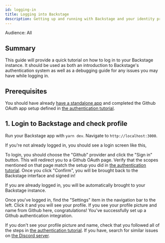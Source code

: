 ```yaml
---
id: logging-in
title: Logging into Backstage
description: Getting up and running with Backstage and your identity provider
---
```


Audience: All

## Summary

This guide will provide a quick tutorial on how to log in to your Backstage instance. It should be used as both an introduction to Backstage's authentication system as well as a debugging guide for any issues you may have while logging in.

## Prerequisites

You should have already [have a standalone app](./standalone-install.md) and completed the Github OAuth app setup defined in [the authentication tutorial](./config/authentication.md).

## 1. Login to Backstage and check profile

Run your Backstage app with `yarn dev`. Navigate to `http://localhost:3000`.

If you're not already logged in, you should see a login screen like this,

To login, you should choose the "Github" provider and click the "Sign in" button. This will redirect you to a Github OAuth page. Verify that the scopes mentioned on that page match the setup you did in [the authentication tutorial](./config/authentication.md). Once you click "Confirm", you will be brought back to the Backstage interface and signed in!

If you are already logged in, you will be automatically brought to your Backstage instance.

Once you've logged in, find the "Settings" item in the navigation bar to the left. Click it and you will see your profile. If you see your profile picture and name from Github here, congratulations! You've successfully set up a Github authentication integration.

<!-- Would like to have more FAQs here for help instead of funneling to Discord -->

If you don't see your profile picture and name, check that you followed all of the steps in [the authentication tutorial](./config/authentication.md). If you have, search for similar issues on [the Discord server](https://discord.gg/backstage-687207715902193673).
